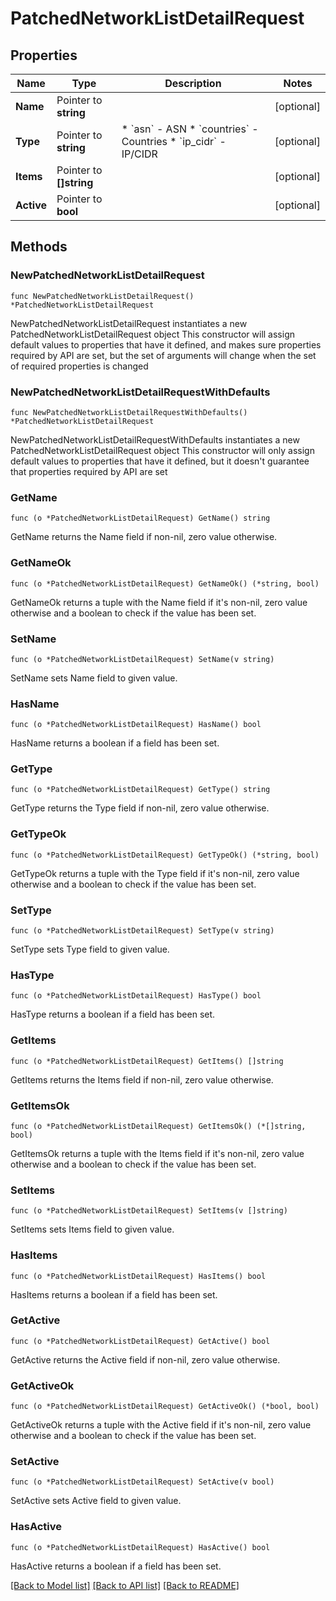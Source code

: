 # PatchedNetworkListDetailRequest

## Properties

Name | Type | Description | Notes
------------ | ------------- | ------------- | -------------
**Name** | Pointer to **string** |  | [optional] 
**Type** | Pointer to **string** | * &#x60;asn&#x60; - ASN * &#x60;countries&#x60; - Countries * &#x60;ip_cidr&#x60; - IP/CIDR | [optional] 
**Items** | Pointer to **[]string** |  | [optional] 
**Active** | Pointer to **bool** |  | [optional] 

## Methods

### NewPatchedNetworkListDetailRequest

`func NewPatchedNetworkListDetailRequest() *PatchedNetworkListDetailRequest`

NewPatchedNetworkListDetailRequest instantiates a new PatchedNetworkListDetailRequest object
This constructor will assign default values to properties that have it defined,
and makes sure properties required by API are set, but the set of arguments
will change when the set of required properties is changed

### NewPatchedNetworkListDetailRequestWithDefaults

`func NewPatchedNetworkListDetailRequestWithDefaults() *PatchedNetworkListDetailRequest`

NewPatchedNetworkListDetailRequestWithDefaults instantiates a new PatchedNetworkListDetailRequest object
This constructor will only assign default values to properties that have it defined,
but it doesn't guarantee that properties required by API are set

### GetName

`func (o *PatchedNetworkListDetailRequest) GetName() string`

GetName returns the Name field if non-nil, zero value otherwise.

### GetNameOk

`func (o *PatchedNetworkListDetailRequest) GetNameOk() (*string, bool)`

GetNameOk returns a tuple with the Name field if it's non-nil, zero value otherwise
and a boolean to check if the value has been set.

### SetName

`func (o *PatchedNetworkListDetailRequest) SetName(v string)`

SetName sets Name field to given value.

### HasName

`func (o *PatchedNetworkListDetailRequest) HasName() bool`

HasName returns a boolean if a field has been set.

### GetType

`func (o *PatchedNetworkListDetailRequest) GetType() string`

GetType returns the Type field if non-nil, zero value otherwise.

### GetTypeOk

`func (o *PatchedNetworkListDetailRequest) GetTypeOk() (*string, bool)`

GetTypeOk returns a tuple with the Type field if it's non-nil, zero value otherwise
and a boolean to check if the value has been set.

### SetType

`func (o *PatchedNetworkListDetailRequest) SetType(v string)`

SetType sets Type field to given value.

### HasType

`func (o *PatchedNetworkListDetailRequest) HasType() bool`

HasType returns a boolean if a field has been set.

### GetItems

`func (o *PatchedNetworkListDetailRequest) GetItems() []string`

GetItems returns the Items field if non-nil, zero value otherwise.

### GetItemsOk

`func (o *PatchedNetworkListDetailRequest) GetItemsOk() (*[]string, bool)`

GetItemsOk returns a tuple with the Items field if it's non-nil, zero value otherwise
and a boolean to check if the value has been set.

### SetItems

`func (o *PatchedNetworkListDetailRequest) SetItems(v []string)`

SetItems sets Items field to given value.

### HasItems

`func (o *PatchedNetworkListDetailRequest) HasItems() bool`

HasItems returns a boolean if a field has been set.

### GetActive

`func (o *PatchedNetworkListDetailRequest) GetActive() bool`

GetActive returns the Active field if non-nil, zero value otherwise.

### GetActiveOk

`func (o *PatchedNetworkListDetailRequest) GetActiveOk() (*bool, bool)`

GetActiveOk returns a tuple with the Active field if it's non-nil, zero value otherwise
and a boolean to check if the value has been set.

### SetActive

`func (o *PatchedNetworkListDetailRequest) SetActive(v bool)`

SetActive sets Active field to given value.

### HasActive

`func (o *PatchedNetworkListDetailRequest) HasActive() bool`

HasActive returns a boolean if a field has been set.


[[Back to Model list]](../README.md#documentation-for-models) [[Back to API list]](../README.md#documentation-for-api-endpoints) [[Back to README]](../README.md)


